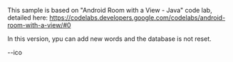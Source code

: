 This sample is based on "Android Room with a View - Java" code lab,
detailed here:
https://codelabs.developers.google.com/codelabs/android-room-with-a-view/#0

In this version, ypu can add new words and the database is not reset. 

--ico

